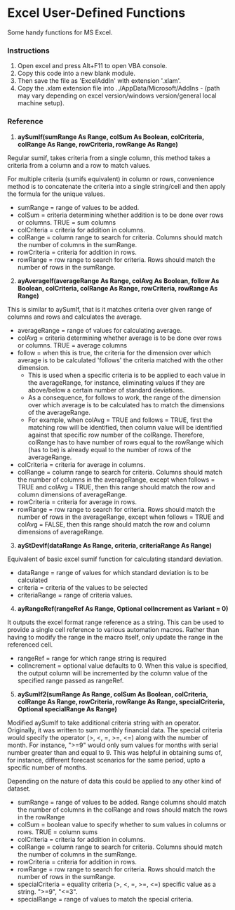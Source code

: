 # Excel User-Defined Functions

Some handy functions for MS Excel.

### Instructions

1. Open excel and press Alt+F11 to open VBA console.
2. Copy this code into a new blank module.
3. Then save the file as 'ExcelAddIn' with extension '.xlam'.
4. Copy the .xlam extension file into ../AppData/Microsoft/AddIns - (path may vary depending on excel version/windows version/general local machine setup).

### Reference

1. **aySumIf(sumRange As Range, colSum As Boolean, colCriteria, colRange As Range, rowCriteria, rowRange As Range)**

Regular sumif, takes criteria from a single column, this method takes a criteria from a column and a row to match values. 

For multiple criteria (sumifs equivalent) in column or rows, convenience method is to concatenate the criteria into a single string/cell and then apply the formula for the unique values.

- sumRange = range of values to be added.
- colSum = criteria determining whether addition is to be done over rows or columns. TRUE = sum columns
- colCriteria = criteria for addition in columns. 
- colRange = column range to search for criteria. Columns should match the number of columns in the sumRange.
- rowCriteria = criteria for addition in rows.
- rowRange = row range to search for criteria. Rows should match the number of rows in the sumRange.

2. **ayAverageIf(averageRange As Range, colAvg As Boolean, follow As Boolean, colCriteria, colRange As Range, rowCriteria, rowRange As Range)**

This is similar to aySumIf, that is it matches criteria over given range of columns and rows and calculates the average.

- averageRange = range of values for calculating average. 
- colAvg = criteria determining whether average is to be done over rows or columns. TRUE = average columns
- follow = when this is true, the criteria for the dimension over which average is to be calculated 'follows' the criteria matched with the other dimension. 
  - This is used when a specific criteria is to be applied to each value in the averageRange, for instance, eliminating values if they are above/below a certain number of standard deviations.
  - As a consequence, for follows to work, the range of the dimension over which average is to be calculated has to match the dimensions of the averageRange.
  - For example, when colAvg = TRUE and follows = TRUE, first the matching row will be identified, then column value will be identified against that specific row number of the colRange. Therefore, colRange has to have number of rows equal to the rowRange which (has to be) is already equal to the number of rows of the averageRange.
- colCriteria = criteria for average in columns.
- colRange = column range to search for criteria. Columns should match the number of columns in the averageRange, except when follows = TRUE and colAvg = TRUE, then this range should match the row and column dimensions of averageRange.
- rowCriteria = criteria for average in rows.
- rowRange = row range to search for criteria. Rows should match the number of rows in the averageRange, except when follows = TRUE and colAvg = FALSE, then this range should match the row and column dimensions of averageRange.

3. **ayStDevIf(dataRange As Range, criteria, criteriaRange As Range)**

Equivalent of basic excel sumif function for calculating standard deviation.

- dataRange = range of values for which standard deviation is to be calculated
- criteria = criteria of the values to be selected
- criteriaRange = range of criteria values.

4. **ayRangeRef(rangeRef As Range, Optional colIncrement as Variant = 0)**

It outputs the excel format range reference as a string. This can be used to provide a single cell reference to various automation macros. Rather than having to modify the range in the macro itself, only update the range in the referenced cell.

- rangeRef = range for which range string is required
- colIncrement = optional value defaults to 0. When this value is specified, the output column will be incremented by the column value of the specified range passed as rangeRef.

5. **aySumIf2(sumRange As Range, colSum As Boolean, colCriteria, colRange As Range, rowCriteria, rowRange As Range, specialCriteria, Optional specialRange As Range)**

Modified aySumIf to take additional criteria string with an operator. Originally, it was written to sum monthly financial data. The special criteria would specify the operator (>, <, =, >=, <=) along with the number of month. For instance, ">=9" would only sum values for months with serial number greater than and equal to 9. This was helpful in obtaining sums of, for instance, different forecast scenarios for the same period, upto a specific number of months.

Depending on the nature of data this could be applied to any other kind of dataset.

- sumRange = range of values to be added. Range columns should match the number of columns in the colRange and rows should match the rows in the rowRange
- colSum = boolean value to specify whether to sum values in columns or rows. TRUE = column sums
- colCriteria = criteria for addition in columns.
- colRange = column range to search for criteria. Columns should match the number of columns in the sumRange.
- rowCriteria = criteria for addition in rows.
- rowRange = row range to search for criteria. Rows should match the number of rows in the sumRange.
- specialCriteria = equality criteria (>, <, =, >=, <=) specific value as a string. ">=9", "<=3".
- specialRange = range of values to match the special criteria.
